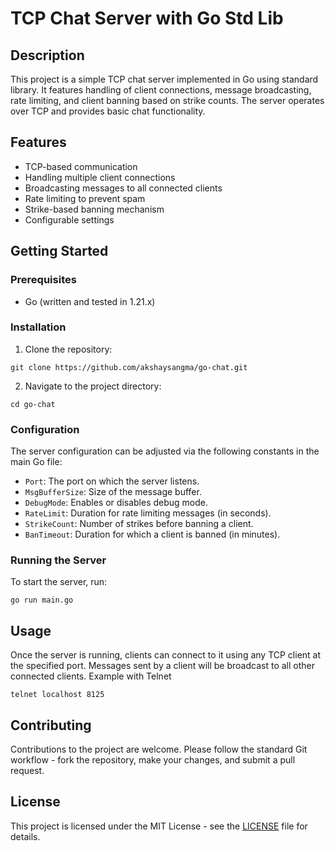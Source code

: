 # TCP Chat Server with Go Std Lib

## Description
This project is a simple TCP chat server implemented in Go using standard library. It features handling of client connections, message broadcasting, rate limiting, and client banning based on strike counts. The server operates over TCP and provides basic chat functionality.

## Features
- TCP-based communication
- Handling multiple client connections
- Broadcasting messages to all connected clients
- Rate limiting to prevent spam
- Strike-based banning mechanism
- Configurable settings

## Getting Started

### Prerequisites
- Go (written and tested in 1.21.x)

### Installation
1. Clone the repository:

```shell
git clone https://github.com/akshaysangma/go-chat.git 
```
2. Navigate to the project directory:
```shell
cd go-chat
```

### Configuration
The server configuration can be adjusted via the following constants in the main Go file:
- `Port`: The port on which the server listens.
- `MsgBufferSize`: Size of the message buffer.
- `DebugMode`: Enables or disables debug mode.
- `RateLimit`: Duration for rate limiting messages (in seconds).
- `StrikeCount`: Number of strikes before banning a client.
- `BanTimeout`: Duration for which a client is banned (in minutes).

### Running the Server
To start the server, run:
```shell
go run main.go
```

## Usage
Once the server is running, clients can connect to it using any TCP client at the specified port. Messages sent by a client will be broadcast to all other connected clients.
Example with Telnet
```shell
telnet localhost 8125
```

## Contributing
Contributions to the project are welcome. Please follow the standard Git workflow - fork the repository, make your changes, and submit a pull request.

## License
This project is licensed under the MIT License - see the [LICENSE](LICENSE) file for details.

